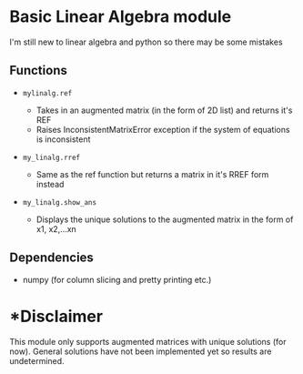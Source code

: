 # Basic Linear Algebra module

I'm still new to linear algebra and python so there may be some mistakes

## Functions

*   `mylinalg.ref`
    *   Takes in an augmented matrix (in the form of 2D list) and returns it's REF
    *   Raises InconsistentMatrixError exception if the system of equations is inconsistent

*   `my_linalg.rref`
    *   Same as the ref function but returns a matrix in it's RREF form instead

*   `my_linalg.show_ans`
    *   Displays the unique solutions to the augmented matrix in the form of x1, x2,...xn

## Dependencies

*   numpy (for column slicing and pretty printing etc.)

# \*Disclaimer

This module only supports augmented matrices with unique solutions (for now).
General solutions have not been implemented yet so results are undetermined.
